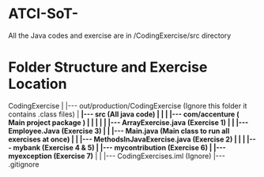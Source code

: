 # ATCI-SoT-

All the Java codes and exercise are in /CodingExercise/src directory

# Folder Structure and Exercise Location

CodingExercise
  |
  |--- out/production/CodingExercise   (Ignore this folder it contains .class files)
  |
  **|--- src    (All java code)
  |     |
  |     |--- com/accenture ( Main project package )
  |     |       |
  |     |       |--- ArrayExercise.java           (Exercise 1)
  |     |       |--- Employee.Java                (Exercise 3)
  |     |       |--- Main.java                    (Main class to run all exercises at once)
  |     |       |--- MethodsInJavaExercise.java   (Exercise 2)
  |     |
  |     |--- mybank         (Exercise 4 & 5)
  |     |--- mycontribution (Exercise 6)
  |     |--- myexception    (Exercise 7)**
  |
  |
  |--- CodingExercises.iml  (Ignore)
  |--- .gitignore
